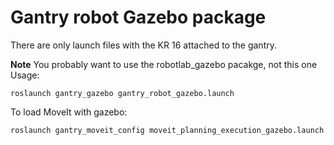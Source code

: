 # Gantry robot Gazebo package

There are only launch files with the KR 16 attached to the gantry. 

**Note** You probably want to use the robotlab_gazebo pacakge, not this one
Usage:

```roslaunch gantry_gazebo gantry_robot_gazebo.launch``` 

To load MoveIt with gazebo: 

```roslaunch gantry_moveit_config moveit_planning_execution_gazebo.launch```

